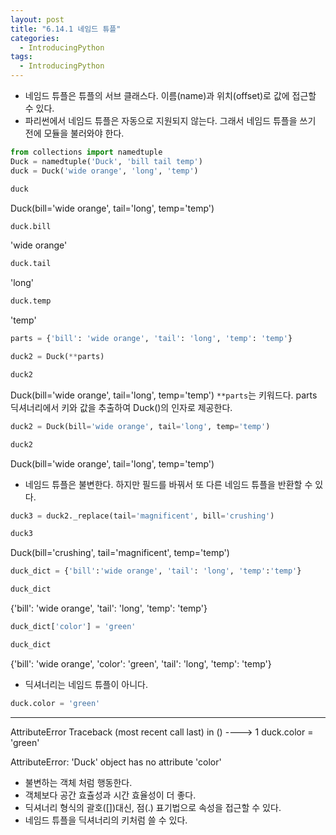 ```yaml
---
layout: post
title: "6.14.1 네임드 튜플"
categories:
  - IntroducingPython
tags:
  - IntroducingPython
---
```


* 네임드 튜플은 튜플의 서브 클래스다. 이름(name)과 위치(offset)로 값에 접근할 수 있다.
* 파리썬에서 네임드 튜플은 자동으로 지원되지 않는다. 그래서 네임드 튜플을 쓰기 전에 모듈을 불러와야 한다.
```python
from collections import namedtuple
Duck = namedtuple('Duck', 'bill tail temp')
duck = Duck('wide orange', 'long', 'temp')
```
```python
duck
```
Duck(bill='wide orange', tail='long', temp='temp')
```python
duck.bill
```
'wide orange'
```python
duck.tail
```
'long'
```python
duck.temp
```
'temp'
```python
parts = {'bill': 'wide orange', 'tail': 'long', 'temp': 'temp'}
```
```python
duck2 = Duck(**parts)
```
```python
duck2
```
Duck(bill='wide orange', tail='long', temp='temp')
`**parts`는 키워드다. parts 딕셔너리에서 키와 값을 추출하여 Duck()의 인자로 제공한다.
```python
duck2 = Duck(bill='wide orange', tail='long', temp='temp')
```
```python
duck2
```
Duck(bill='wide orange', tail='long', temp='temp')
* 네임드 튜플은 불변한다. 하지만 필드를 바꿔서 또 다른 네임드 튜플을 반환할 수 있다.
```python
duck3 = duck2._replace(tail='magnificent', bill='crushing')
```
```python
duck3
```
Duck(bill='crushing', tail='magnificent', temp='temp')
```python
duck_dict = {'bill':'wide orange', 'tail': 'long', 'temp':'temp'}
```
```python
duck_dict
```
{'bill': 'wide orange', 'tail': 'long', 'temp': 'temp'}
```python
duck_dict['color'] = 'green'
```
```python
duck_dict
```
{'bill': 'wide orange', 'color': 'green', 'tail': 'long', 'temp': 'temp'}
* 딕셔너리는 네임드 튜플이 아니다.
```python
duck.color = 'green'
```
---------------------------------------------------------------------------
AttributeError                            Traceback (most recent call last)
<ipython-input-39-eecc5df363d5> in <module>()
----> 1 duck.color = 'green'
                                                        
AttributeError: 'Duck' object has no attribute 'color'
* 불변하는 객체 처럼 행동한다.
* 객체보다 공간 효츌성과 시간 효율성이 더 좋다.
* 딕셔너리 형식의 괄호([])대신, 점(.) 표기법으로 속성을 접근할 수 있다.
* 네임드 튜플을 딕셔너리의 키처럼 쓸 수 있다.
